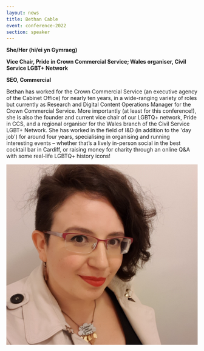 ```yaml
---
layout: news
title: Bethan Cable
event: conference-2022
section: speaker
---
```

**She/Her (hi/ei yn Gymraeg)**

**Vice Chair, Pride in Crown Commercial Service; Wales organiser, Civil Service LGBT+ Network**

**SEO, Commercial** 

Bethan has worked for the Crown Commercial Service (an executive agency of the Cabinet Office) for nearly ten years, in a wide-ranging variety of roles but currently as Research and Digital Content Operations Manager for the Crown Commercial Service. More importantly (at least for this conference!), she is also the founder and current vice chair of our LGBTQ+ network, Pride in CCS, and a regional organiser for the Wales branch of the Civil Service LGBT+ Network. She has worked in the field of I&D (in addition to the 'day job') for around four years, specialising in organising and running interesting events – whether that’s a lively in-person social in the best cocktail bar in Cardiff, or raising money for charity through an online Q&A with some real-life LGBTQ+ history icons!

![](/assets/images/uploads/bethan_cable.jpg)